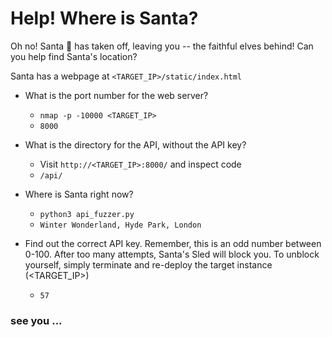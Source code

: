 # Help! Where is Santa?

Oh no! Santa 🎅 has taken off, leaving you -- the faithful elves behind! Can you help find Santa's location?

Santa has a webpage at `<TARGET_IP>/static/index.html`

- What is the port number for the web server?

	- `nmap -p -10000 <TARGET_IP>`
	- `8000`

- What is the directory for the API, without the API key?

	- Visit `http://<TARGET_IP>:8000/` and inspect code
	- `/api/`

- Where is Santa right now?

	- `python3 api_fuzzer.py`
	- `Winter Wonderland, Hyde Park, London`

- Find out the correct API key. Remember, this is an odd number between 0-100. After too many attempts, Santa's Sled will block you. 
To unblock yourself, simply terminate and re-deploy the target instance (<TARGET_IP>)

	- `57`




### see you ...
